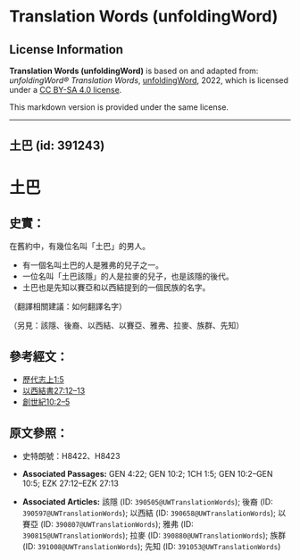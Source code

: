 # Translation Words (unfoldingWord)

## License Information

**Translation Words (unfoldingWord)** is based on and adapted from: _unfoldingWord® Translation Words_, [unfoldingWord](https://unfoldingword.org/utw), 2022, which is licensed under a [CC BY-SA 4.0 license](https://creativecommons.org/licenses/by-sa/4.0/legalcode.en).

This markdown version is provided under the same license.



--------------------------------

## 土巴 (id: 391243)

土巴
==

史實：
---

在舊約中，有幾位名叫「土巴」的男人。

* 有一個名叫土巴的人是雅弗的兒子之一。
* 一位名叫「土巴該隱」的人是拉麥的兒子，也是該隱的後代。
* 土巴也是先知以賽亞和以西結提到的一個民族的名字。

（翻譯相關建議：如何翻譯名字）

（另見：該隱、後裔、以西結、以賽亞、雅弗、拉麥、族群、先知）

參考經文：
-----

* [歷代志上1:5](https://ref.ly/1Chr1:5)
* [以西結書27:12–13](https://ref.ly/Ezek27:12-Ezek27:13)
* [創世紀10:2–5](https://ref.ly/Gen10:2-Gen10:5)

原文參照：
-----

* 史特朗號：H8422、H8423

* **Associated Passages:** GEN 4:22; GEN 10:2; 1CH 1:5; GEN 10:2–GEN 10:5; EZK 27:12–EZK 27:13
* **Associated Articles:** 該隱 (ID: `390505@UWTranslationWords`); 後裔 (ID: `390597@UWTranslationWords`); 以西結 (ID: `390658@UWTranslationWords`); 以賽亞 (ID: `390807@UWTranslationWords`); 雅弗 (ID: `390815@UWTranslationWords`); 拉麥 (ID: `390880@UWTranslationWords`); 族群 (ID: `391008@UWTranslationWords`); 先知 (ID: `391053@UWTranslationWords`)

